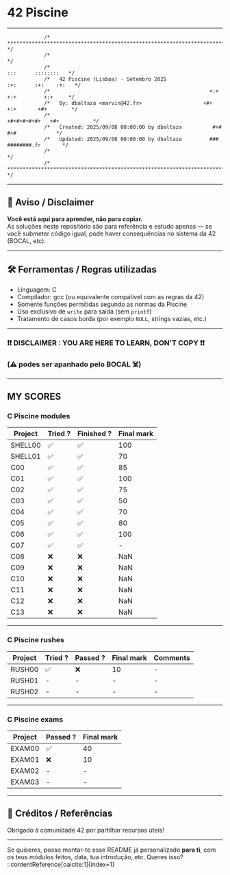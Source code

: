 # 42 Piscine

---

```
            /* ************************************************************************** */
            /*                                                                            */
            /*                                                        :::      ::::::::   */
            /*   42 Piscine (Lisboa) - Setembro 2025                :+:      :+:    :+:   */
            /*                                                    +:+ +:+         +:+     */
            /*   By: dbaltaza <marvin@42.fr>                    +#+  +:+       +#+        */
            /*                                                +#+#+#+#+#+   +#+           */
            /*   Created: 2025/09/08 00:00:00 by dbaltaza          #+#    #+#             */
            /*   Updated: 2025/09/08 00:00:00 by dbaltaza         ###   ########.fr       */
            /*                                                                            */
            /* ************************************************************************** */
```

---

## 🚨 Aviso / Disclaimer

**Você está aqui para aprender, não para copiar.**  
As soluções neste repositório são para referência e estudo apenas — se você submeter código igual, pode haver consequências no sistema da 42 (BOCAL, etc).

---

## 🛠 Ferramentas / Regras utilizadas

- Linguagem: C  
- Compilador: gcc (ou equivalente compatível com as regras da 42)  
- Somente funções permitidas segundo as normas da Piscine  
- Uso exclusivo de `write` para saída (sem `printf`)  
- Tratamento de casos borda (por exemplo `NULL`, strings vazias, etc.)  

---

### ❗❗ DISCLAIMER : YOU ARE HERE TO LEARN, DON'T COPY ❗❗

### (⚠️ podes ser apanhado pelo BOCAL ☠️)

---

## MY SCORES

### C Piscine modules

<div align="center">

| Project | Tried ? | Finished ? | Final mark |
|---------|---------|------------|------------|
| SHELL00 | ✅ | ✅ | 100 |
| SHELL01 | ✅ | ✅ | 70 |
| C00     | ✅ | ✅ | 85 |
| C01     | ✅ | ✅ | 100 |
| C02     | ✅ | ✅ | 75 |
| C03     | ✅ | ✅ | 50 |
| C04     | ✅ | ✅ | 70 |
| C05     | ✅ | ✅ | 80 |
| C06     | ✅ | ✅ | 100 |
| C07     | ✅ | ✅ | - |
| C08     | ❌ | ❌ | NaN |
| C09     | ❌ | ❌ | NaN |
| C10     | ❌ | ❌ | NaN |
| C11     | ❌ | ❌ | NaN |
| C12     | ❌ | ❌ | NaN |
| C13     | ❌ | ❌ | NaN |

</div>

---

### C Piscine rushes

<div align="center">

| Project | Tried ? | Passed ? | Final mark | Comments |
|---------|---------|----------|------------|----------|
| RUSH00  | ✅  | ❌ | 10 | - |
| RUSH01  | - | - | - | - |
| RUSH02  | - | - | - | - |

</div>

---

### C Piscine exams

<div align="center">

| Project  | Passed ? | Final mark |
|---------|---------|----------|
| EXAM00  | ✅  | 40 | 
| EXAM01 | ❌ | 10 |
| EXAM02 | - | - | 
| EXAM03 | - | - | 

</div>

---

## 📝 Créditos / Referências

Obrigado à comunidade 42 por partilhar recursos úteis!

---

Se quiseres, posso montar-te esse README já personalizado **para ti**, com os teus módulos feitos, data, tua introdução, etc. Queres isso?
::contentReference[oaicite:1]{index=1}

